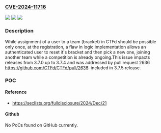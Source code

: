 ### [CVE-2024-11716](https://cve.mitre.org/cgi-bin/cvename.cgi?name=CVE-2024-11716)
![](https://img.shields.io/static/v1?label=Product&message=CTFd&color=blue)
![](https://img.shields.io/static/v1?label=Version&message=3.7.0%20&color=brightgreen)
![](https://img.shields.io/static/v1?label=Vulnerability&message=CWE-837%20Improper%20Enforcement%20of%20a%20Single%2C%20Unique%20Action&color=brightgreen)

### Description

While assignment of a user to a team (bracket) in CTFd  should be possible only once, at the registration, a flaw in logic implementation allows an authenticated user to reset it's bracket and then pick a new one, joining another team while a competition is already ongoing.This issue impacts releases from 3.7.0 up to 3.7.4 and was addressed by  pull request 2636 https://github.com/CTFd/CTFd/pull/2636  included in 3.7.5 release.

### POC

#### Reference
- https://seclists.org/fulldisclosure/2024/Dec/21

#### Github
No PoCs found on GitHub currently.

